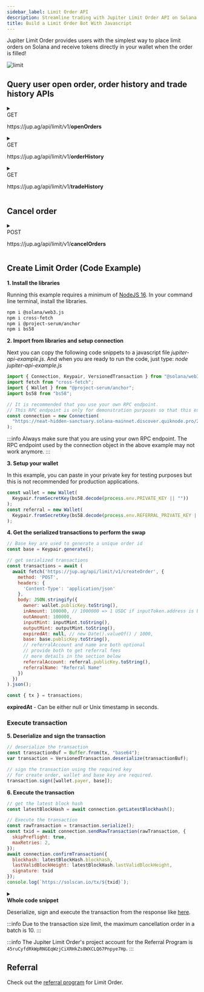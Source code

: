 ```yaml
---
sidebar_label: Limit Order API
description: Streamline trading with Jupiter Limit Order API on Solana. Access tutorials, SDK tools, and tips to boost your crypto strategies efficiently.
title: Build a Limit Order Bot With Javascript
---
```


<head>
    <title>Jupiter Limit Order API Documentation</title>
    <meta name="twitter:card" content="summary" />
</head>

<style jsx>
{`
  .api-method-box {
    border-radius: 8px;
    margin: 16px 0;
    display: inline;
    padding: 4px;
    font-weight: 700;
    margin-right: 8px;
    font-size: 12px;
    color: white
  }

.get {
  border: 1px solid #018847;
  background-color: #018847 !important;
}

.post {
  border: 1px solid #eaba0c;
  background-color: #eaba0c !important;
}

  .api-method-path {
    font-size: 14px;
    display: inline;
  }
`}</style>


Jupiter Limit Order provides users with the simplest way to place limit orders on Solana and receive tokens directly in your wallet when the order is filled!



![limit](limit-order.jpeg)

## Query user open order, order history and trade history APIs

<details>
  <summary>
    <div>
      <div className="api-method-box get">GET</div>
      <p className="api-method-path">https://jup.ag/api/limit/v1/<b>openOrders</b></p>
    </div>
  </summary>

### Parameters

| Query        | Type   | Required | Description | 
| ------------ | ------ | -------- | -------- |
| `wallet`     | string | No       | The wallet address
| `inputMint`  | string | No       | The contract address of the token used to place the limit order
| `outputMint` | string | No       | The contract address of the token being bought

:::info
Due to the transaction size limit, it is best to provide a wallet address even if it is not required.
:::

### Example Request
```shell
curl -X GET "https://jup.ag/api/limit/v1/openorders?wallet=TVeKgyTMp3DjwVFRYC9mYcRStRnbRsFExrZDFCKrXnT&inputMint=So11111111111111111111111111111111111111112&outputMint=WENWENvqqNya429ubCdR81ZmD69brwQaaBYY6p3LCpk"
```
### Response

  <details>
    <summary>
      <span style={{color: '#018847'}}>&bull; </span>
      <span style={{fontSize: '14px'}}>
      <b style={{color: '#018847', marginRight: '36px'}}>200: OK</b>
        Success Response
      </span>
    </summary>

```json
[
    {
        "publicKey": "APCQFtJqMhv6MpXHEtwTBxuSzGTLcJz3XcQGKc1hNpc2",
        "account": {
            "maker": "TVeKgyTMp3DjwVFRYC9mYcRStRnbRsFExrZDFCKrXnT",
            "inputMint": "So11111111111111111111111111111111111111112",
            "outputMint": "WENWENvqqNya429ubCdR81ZmD69brwQaaBYY6p3LCpk",
            "oriInAmount": "30000000",
            "oriOutAmount": "150000000000",
            "inAmount": "30000000",
            "outAmount": "150000000000",
            "expiredAt": null,
            "base": "314Ybz35QBeJ4DNRYbpBVM8DFhcDrchpmvTLQQhcLj23"
        }
    }
]
```

  </details>

  <details>
  <summary><span>&bull; </span><b style={{marginRight: '36px'}}>default</b> <span style={{fontSize: '14px'}}>Error Response</span></summary>

```json
{​
  "message": "string",​
  "code": "string",​
  "issues": [​
    {​
      "message": "string"​
    }​
  ]​
​}
```

</details>
</details>

<details>
  <summary>
    <div>
      <div className="api-method-box get">GET</div>
      <p className="api-method-path">https://jup.ag/api/limit/v1/<b>orderHistory</b></p>
    </div>
  </summary>

### Parameters

| Query    | Type   | Required | Description
| -------- | ------ | -------- | --------
| `wallet` | string | Yes      | wallet address
| `cursor` | number | No       | 
| `skip`   | number | No       | 
| `take`   | number | No       | 

### Example Request
```shell
curl -X GET "https://jup.ag/api/limit/v1/orderHistory?wallet=TVeKgyTMp3DjwVFRYC9mYcRStRnbRsFExrZDFCKrXnT"
```
### Response

  <details>
    <summary>
      <span style={{color: '#018847'}}>&bull; </span>
      <span style={{fontSize: '14px'}}>
      <b style={{color: '#018847', marginRight: '36px'}}>200: OK</b>
        Success Response
      </span>
    </summary>

```json
[
{
        "id": 38422148,
        "orderKey": "BBdAfjXB3kiu2Z6XZM6BAm5hei5awU3SwTT12btaQmgx",
        "maker": "TVeKgyTMp3DjwVFRYC9mYcRStRnbRsFExrZDFCKrXnT",
        "inputMint": "So11111111111111111111111111111111111111112",
        "outputMint": "WENWENvqqNya429ubCdR81ZmD69brwQaaBYY6p3LCpk",
        "inAmount": "0",
        "oriInAmount": "30000000",
        "outAmount": "0",
        "oriOutAmount": "2715393334",
        "expiredAt": null,
        "state": "Completed",
        "createTxid": "5xbd6BhqCbfhrorEsrxSGs2wGzaJMycuqy6X11PTMrJtF2mMAoAo4e7vJgCzjWDKNRWMqrMyAL4u5aaWaEtnAFKW",
        "cancelTxid": null,
        "updatedAt": "2024-05-23T17:09:31.024Z",
        "createdAt": "2024-05-23T17:07:47.000Z"
    }
]
```

  </details>

  <details>
  <summary><span>&bull; </span><b style={{marginRight: '36px'}}>default</b> <span style={{fontSize: '14px'}}>Error Response</span></summary>

```json
{​
  "message": "string",​
  "code": "string",​
  "issues": [​
    {​
      "message": "string"​
    }​
  ]​
​}
```

</details>
</details>

<details>
  <summary>
    <div>
      <div className="api-method-box get">GET</div>
      <p className="api-method-path">https://jup.ag/api/limit/v1/<b>tradeHistory</b></p>
    </div>
  </summary>

### Parameters

| Query        | Type   | Required | Description |
| ------------ | ------ | -------- | --------
| `wallet`     | string | No       | Wallet Address |
| `inputMint`  | string | No       | Contract address of the token being sold |
| `outputMint` | string | No       | Contract address of the token being bought
| `cursor`     | number | No       |
| `skip`       | number | No       |
| `take`       | number | No       |

### Example Request
```shell
curl -X GET "https://jup.ag/api/limit/v1/tradeHistory?wallet=TVeKgyTMp3DjwVFRYC9mYcRStRnbRsFExrZDFCKrXnT"
```
### Response

  <details>
    <summary>
      <span style={{color: '#018847'}}>&bull; </span>
      <span style={{fontSize: '14px'}}>
      <b style={{color: '#018847', marginRight: '36px'}}>200: OK</b>
        Success Response
      </span>
    </summary>

```json
[
    {
        "id": 47520095,
        "inAmount": "30000000",
        "outAmount": "2715393334",
        "txid": "2csWeVyrqfCcjYHUhpYikEW7aspz7piThp1CjrXv3iCofwa4Kd9zhF5PrRuidH4pJ4U5ZCeA9edYgqZgHWhKYVpt",
        "updatedAt": "2024-05-23T17:09:29.999Z",
        "createdAt": "2024-05-23T17:09:23.000Z",
        "order": {
            "id": 38422148,
            "orderKey": "BBdAfjXB3kiu2Z6XZM6BAm5hei5awU3SwTT12btaQmgx",
            "inputMint": "So11111111111111111111111111111111111111112",
            "outputMint": "WENWENvqqNya429ubCdR81ZmD69brwQaaBYY6p3LCpk"
        }
    }
]
```

  </details>

  <details>
  <summary><span>&bull; </span><b style={{marginRight: '36px'}}>default</b> <span style={{fontSize: '14px'}}>Error Response</span></summary>

```json
{​
  "message": "string",​
  "code": "string",​
  "issues": [​
    {​
      "message": "string"​
    }​
  ]​
​}
```

</details>
</details>

## Cancel order

<details>
  <summary>
    <div>
      <div className="api-method-box post">POST</div>
      <p className="api-method-path">https://jup.ag/api/limit/v1/<b>cancelOrders</b></p>
    </div>
  </summary>

### Parameters
| Query        | Type   | Required | Description |
| ------------ | ------ | -------- | -------- |
| `owner`      | string | No       |
| `feePayer`   | string | No       |
| `orders`     | string list | No | List of orders being attempted to cancel |

### Body

```json
{​
  "owner": "string",​
  "feePayer": "string",​
  "orders": [​
    "string"​
  ]​
​}
```

### Response

  <details>
    <summary>
      <span style={{color: '#018847'}}>&bull; </span>
      <span style={{fontSize: '14px'}}>
      <b style={{color: '#018847', marginRight: '36px'}}>200: OK</b>
        Success Response
      </span>
    </summary>

```json
{ "tx": "string"​ }
```

  </details>
  <details>
  <summary><span>&bull; </span><b style={{marginRight: '36px'}}>default</b> <span style={{fontSize: '14px'}}>Error Response</span></summary>

```json
{​
  "message": "string",​
  "code": "string",​
  "issues": [​
    {​
      "message": "string"​
    }​
  ]​
​}
```

</details>
</details>


## Create Limit Order (Code Example)

**1. Install the libraries**

Running this example requires a minimum of [NodeJS 16](https://nodejs.org/en). In your command line terminal, install the libraries.

```bash
npm i @solana/web3.js
npm i cross-fetch
npm i @project-serum/anchor
npm i bs58
```

**2. Import from libraries and setup connection**

Next you can copy the following code snippets to a javascript file _jupiter-api-example.js_. And when you are ready to run the code, just type: _node jupiter-api-example.js_

```js
import { Connection, Keypair, VersionedTransaction } from "@solana/web3.js";
import fetch from "cross-fetch";
import { Wallet } from "@project-serum/anchor";
import bs58 from "bs58";

// It is recommended that you use your own RPC endpoint.
// This RPC endpoint is only for demonstration purposes so that this example will run.
const connection = new Connection(
  "https://neat-hidden-sanctuary.solana-mainnet.discover.quiknode.pro/2af5315d336f9ae920028bbb90a73b724dc1bbed/"
);
```

:::info
Always make sure that you are using your own RPC endpoint. The RPC endpoint used by the connection object in the above example may not work anymore.
:::

**3. Setup your wallet**

In this example, you can paste in your private key for testing purposes but this is not recommended for production applications.

```js
const wallet = new Wallet(
  Keypair.fromSecretKey(bs58.decode(process.env.PRIVATE_KEY || ""))
);
const referral = new Wallet(
  Keypair.fromSecretKey(bs58.decode(process.env.REFERRAL_PRIVATE_KEY || ""))
);
```

**4. Get the serialized transactions to perform the swap**

```js
// Base key are used to generate a unique order id
const base = Keypair.generate();

// get serialized transactions
const transactions = await (
  await fetch('https://jup.ag/api/limit/v1/createOrder', {
    method: 'POST',
    headers: {
      'Content-Type': 'application/json'
    },
    body: JSON.stringify({
      owner: wallet.publicKey.toString(),
      inAmount: 100000, // 1000000 => 1 USDC if inputToken.address is USDC mint
      outAmount: 100000,
      inputMint: inputMint.toString(),
      outputMint: outputMint.toString(),
      expiredAt: null, // new Date().valueOf() / 1000,
      base: base.publicKey.toString(),
      // referralAccount and name are both optional
      // provide both to get referral fees
      // more details in the section below
      referralAccount: referral.publicKey.toString(),
      referralName: "Referral Name"
    })
  })
).json();

const { tx } = transactions;
```

**expiredAt** - Can be either null or Unix timestamp in seconds.

### Execute transaction

**5. Deserialize and sign the transaction**

```js
// deserialize the transaction
const transactionBuf = Buffer.from(tx, "base64");
var transaction = VersionedTransaction.deserialize(transactionBuf);

// sign the transaction using the required key
// for create order, wallet and base key are required.
transaction.sign([wallet.payer, base]);
```

**6. Execute the transaction**

```js
// get the latest block hash
const latestBlockHash = await connection.getLatestBlockhash();

// Execute the transaction
const rawTransaction = transaction.serialize();
const txid = await connection.sendRawTransaction(rawTransaction, {
  skipPreflight: true,
  maxRetries: 2,
});
await connection.confirmTransaction({
  blockhash: latestBlockHash.blockhash,
  lastValidBlockHeight: latestBlockHash.lastValidBlockHeight,
  signature: txid
});
console.log(`https://solscan.io/tx/${txid}`);
```

<details>
  <summary>
    <div>
      <div><b>Whole code snippet</b></div>
    </div>
  </summary>

```js
import { Connection, Keypair, VersionedTransaction } from "@solana/web3.js";
import fetch from "cross-fetch";
import { Wallet } from "@project-serum/anchor";
import bs58 from "bs58";

// It is recommended that you use your own RPC endpoint.
// This RPC endpoint is only for demonstration purposes so that this example will run.
const connection = new Connection(
  "https://neat-hidden-sanctuary.solana-mainnet.discover.quiknode.pro/2af5315d336f9ae920028bbb90a73b724dc1bbed/"
);

// Base key are used to generate a unique order id
const base = Keypair.generate();

// get serialized transactions
const transactions = await (
  await fetch('https://jup.ag/api/limit/v1/createOrder', {
    method: 'POST',
    headers: {
      'Content-Type': 'application/json'
    },
    body: JSON.stringify({
      owner: wallet.publicKey.toString(),
      inAmount: 100000, // 1000000 => 1 USDC if inputToken.address is USDC mint
      outAmount: 100000,
      inputMint: inputMint.toString(),
      outputMint: outputMint.toString(),
      expiredAt: null, // new Date().valueOf() / 1000,
      base: base.publicKey.toString(),
      // referralAccount and name are both optional
      // provide both to get referral fees
      // more details in the section below
      referralAccount: referral.publicKey.toString(),
      referralName: "Referral Name"
    })
  })
).json();

const { tx } = transactions;

// deserialize the transaction
const transactionBuf = Buffer.from(tx, "base64");
var transaction = VersionedTransaction.deserialize(transactionBuf);

// sign the transaction using the required key
// for create order, wallet and base key are required.
transaction.sign([wallet.payer, base]);

// Execute the transaction
const rawTransaction = transaction.serialize();
const txid = await connection.sendRawTransaction(rawTransaction, {
  skipPreflight: true,
  maxRetries: 2,
});
await connection.confirmTransaction(txid);
console.log(`https://solscan.io/tx/${txid}`); 
```
</details>


Deserialize, sign and execute the transaction from the response like [here](#execute-transaction).

:::info
Due to the transaction size limit, the maximum cancellation order in a batch is 10.
:::

:::info
The Jupiter Limit Order's project account for the Referral Program is `45ruCyfdRkWpRNGEqWzjCiXRHkZs8WXCLQ67Pnpye7Hp`.
:::

## Referral

Check out the [referral program](/docs/apis/adding-fees) for Limit Order.
